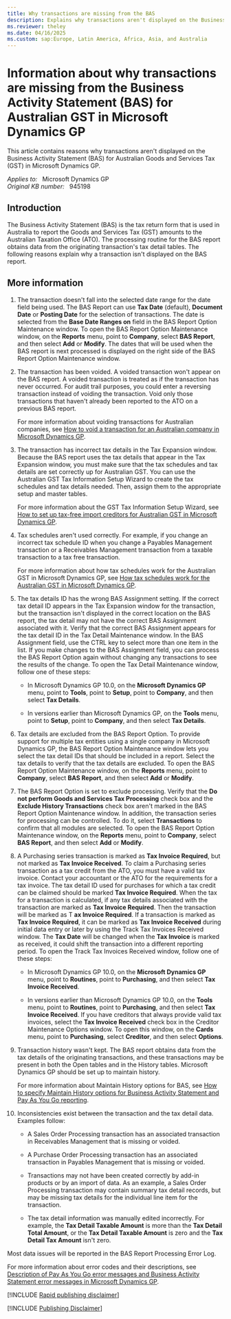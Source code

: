 ```yaml
---
title: Why transactions are missing from the BAS
description: Explains why transactions aren't displayed on the Business Activity Statement (BAS) for Australian Goods and Services Tax (GST) in Microsoft Dynamics GP.
ms.reviewer: theley
ms.date: 04/16/2025
ms.custom: sap:Europe, Latin America, Africa, Asia, and Australia
---
```

# Information about why transactions are missing from the Business Activity Statement (BAS) for Australian GST in Microsoft Dynamics GP

This article contains reasons why transactions aren't displayed on the Business Activity Statement (BAS) for Australian Goods and Services Tax (GST) in Microsoft Dynamics GP.

_Applies to:_ &nbsp; Microsoft Dynamics GP  
_Original KB number:_ &nbsp; 945198

## Introduction

The Business Activity Statement (BAS) is the tax return form that is used in Australia to report the Goods and Services Tax (GST) amounts to the Australian Taxation Office (ATO). The processing routine for the BAS report obtains data from the originating transaction's tax detail tables. The following reasons explain why a transaction isn't displayed on the BAS report.

## More information

1. The transaction doesn't fall into the selected date range for the date field being used. The BAS Report can use **Tax Date** (default), **Document Date** or **Posting Date** for the selection of transactions. The date is selected from the **Base Date Ranges on** field in the BAS Report Option Maintenance window. To open the BAS Report Option Maintenance window, on the **Reports** menu, point to **Company**, select **BAS Report**, and then select **Add** or **Modify**. The dates that will be used when the BAS report is next processed is displayed on the right side of the BAS Report Option Maintenance window.
2. The transaction has been voided. A voided transaction won't appear on the BAS report. A voided transaction is treated as if the transaction has never occurred. For audit trail purposes, you could enter a reversing transaction instead of voiding the transaction. Void only those transactions that haven't already been reported to the ATO on a previous BAS report.

    For more information about voiding transactions for Australian companies, see [How to void a transaction for an Australian company in Microsoft Dynamics GP](/troubleshoot/dynamics/gp/how-to-void-a-transaction-for-an-australian-company).

3. The transaction has incorrect tax details in the Tax Expansion window. Because the BAS report uses the tax details that appear in the Tax Expansion window, you must make sure that the tax schedules and tax details are set correctly up for Australian GST. You can use the Australian GST Tax Information Setup Wizard to create the tax schedules and tax details needed. Then, assign them to the appropriate setup and master tables.

    For more information about the GST Tax Information Setup Wizard, see [How to set up tax-free import creditors for Australian GST in Microsoft Dynamics GP](/troubleshoot/dynamics/gp/set-up-tax-free-import-creditors).

4. Tax schedules aren't used correctly. For example, if you change an incorrect tax schedule ID when you change a Payables Management transaction or a Receivables Management transaction from a taxable transaction to a tax free transaction.

    For more information about how tax schedules work for the Australian GST in Microsoft Dynamics GP, see [How tax schedules work for the Australian GST in Microsoft Dynamics GP](https://support.microsoft.com/help/944222).

5. The tax details ID has the wrong BAS Assignment setting. If the correct tax detail ID appears in the Tax Expansion window for the transaction, but the transaction isn't displayed in the correct location on the BAS report, the tax detail may not have the correct BAS Assignment associated with it. Verify that the correct BAS Assignment appears for the tax detail ID in the Tax Detail Maintenance window. In the BAS Assignment field, use the CTRL key to select more than one item in the list. If you make changes to the BAS Assignment field, you can process the BAS Report Option again without changing any transactions to see the results of the change. To open the Tax Detail Maintenance window, follow one of these steps:

    - In Microsoft Dynamics GP 10.0, on the **Microsoft Dynamics GP** menu, point to **Tools**, point to **Setup**, point to **Company**, and then select **Tax Details**.

    - In versions earlier than Microsoft Dynamics GP, on the **Tools** menu, point to **Setup**, point to **Company**, and then select **Tax Details**.

6. Tax details are excluded from the BAS Report Option. To provide support for multiple tax entities using a single company in Microsoft Dynamics GP, the BAS Report Option Maintenance window lets you select the tax detail IDs that should be included in a report. Select the tax details to verify that the tax details are excluded. To open the BAS Report Option Maintenance window, on the **Reports** menu, point to **Company**, select **BAS Report**, and then select **Add** or **Modify**.

7. The BAS Report Option is set to exclude processing. Verify that the **Do not perform Goods and Services Tax Processing** check box and the **Exclude History Transactions** check box aren't marked in the BAS Report Option Maintenance window. In addition, the transaction series for processing can be controlled. To do it, select **Transactions** to confirm that all modules are selected. To open the BAS Report Option Maintenance window, on the **Reports** menu, point to **Company**, select **BAS Report**, and then select **Add** or **Modify**.

8. A Purchasing series transaction is marked as **Tax Invoice Required**, but not marked as **Tax Invoice Received**. To claim a Purchasing series transaction as a tax credit from the ATO, you must have a valid tax invoice. Contact your accountant or the ATO for the requirements for a tax invoice. The tax detail ID used for purchases for which a tax credit can be claimed should be marked **Tax Invoice Required**. When the tax for a transaction is calculated, if any tax details associated with the transaction are marked as **Tax Invoice Required**. Then the transaction will be marked as T **ax Invoice Required**. If a transaction is marked as **Tax Invoice Required**, it can be marked as **Tax Invoice Received** during initial data entry or later by using the Track Tax Invoices Received window. The **Tax Date** will be changed when the **Tax Invoice** is marked as received, it could shift the transaction into a different reporting period. To open the Track Tax Invoices Received window, follow one of these steps:

    - In Microsoft Dynamics GP 10.0, on the **Microsoft Dynamics GP** menu, point to **Routines**, point to **Purchasing**, and then select **Tax Invoice Received**.

    - In versions earlier than Microsoft Dynamics GP 10.0, on the **Tools** menu, point to **Routines**, point to **Purchasing**, and then select **Tax Invoice Received**.
    If you have creditors that always provide valid tax invoices, select the **Tax Invoice Received** check box in the Creditor Maintenance Options window. To open this window, on the **Cards** menu, point to **Purchasing**, select **Creditor**, and then select **Options**.

9. Transaction history wasn't kept. The BAS report obtains data from the tax details of the originating transactions, and these transactions may be present in both the Open tables and in the History tables. Microsoft Dynamics GP should be set up to maintain history.

    For more information about Maintain History options for BAS, see [How to specify Maintain History options for Business Activity Statement and Pay As You Go reporting](/troubleshoot/dynamics/gp/how-to-specify-maintain-history-options-for-bas-and-payg-reporting).

10. Inconsistencies exist between the transaction and the tax detail data. Examples follow:

    - A Sales Order Processing transaction has an associated transaction in Receivables Management that is missing or voided.

    - A Purchase Order Processing transaction has an associated transaction in Payables Management that is missing or voided.
    - Transactions may not have been created correctly by add-in products or by an import of data. As an example, a Sales Order Processing transaction may contain summary tax detail records, but may be missing tax details for the individual line item for the transaction.

    - The tax detail information was manually edited incorrectly. For example, the **Tax Detail Taxable Amount** is more than the **Tax Detail Total Amount**, or the **Tax Detail Taxable Amount** is zero and the **Tax Detail Tax Amount** isn't zero.

Most data issues will be reported in the BAS Report Processing Error Log.

For more information about error codes and their descriptions, see [Description of Pay As You Go error messages and Business Activity Statement error messages in Microsoft Dynamics GP](/troubleshoot/dynamics/gp/dynamics-gp-payg-and-bas-error).

[!INCLUDE [Rapid publishing disclaimer](../../includes/rapid-publishing-disclaimer.md)]

[!INCLUDE [Publishing Disclaimer](../../includes/publishing-disclaimer.md)]
